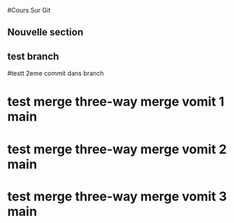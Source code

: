 #Cours Sur Git

## Nouvelle section
## test branch
#testt 2eme commit dans branch
# test merge three-way merge vomit 1 main
# test merge three-way merge vomit 2 main
# test merge three-way merge vomit 3 main